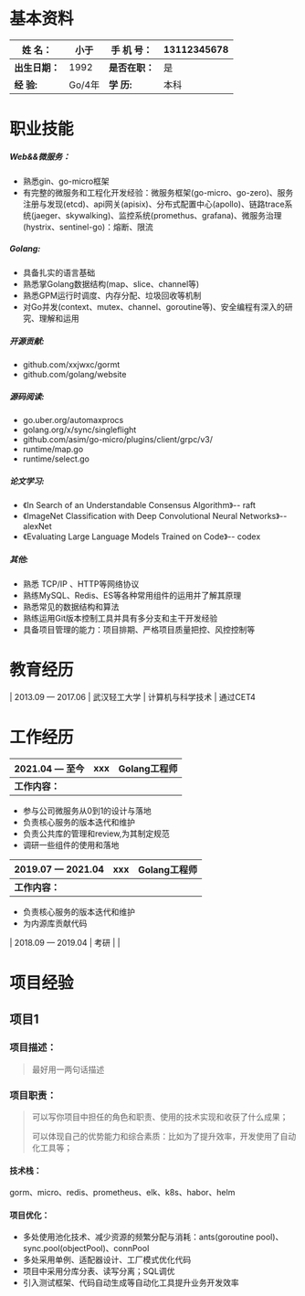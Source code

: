 # 基本资料

| 姓        名：   | 小于   | 手  机  号：   | 13112345678 |
| ---------------- | ------ | -------------- | ----------- |
| **出生日期：**   | 1992   | **是否在职：** | 是          |
| **经       验:** | Go/4年 | **学    历:**  | 本科        |
# 职业技能

##### **Web&&微服务：**

* 熟悉gin、go-micro框架
* 有完整的微服务和工程化开发经验：微服务框架(go-micro、go-zero)、服务注册与发现(etcd)、api网关(apisix)、分布式配置中心(apollo)、链路trace系统(jaeger、skywalking)、监控系统(promethus、grafana)、微服务治理(hystrix、sentinel-go)：熔断、限流

##### **Golang:**

* 具备扎实的语言基础
* 熟悉掌Golang数据结构(map、slice、channel等)
* 熟悉GPM运行时调度、内存分配、垃圾回收等机制
* 对Go并发(context、mutex、channel、goroutine等)、安全编程有深入的研究、理解和运用

##### **开源贡献:**

* github.com/xxjwxc/gormt
* github.com/golang/website
##### **源码阅读:**

* go.uber.org/automaxprocs
* golang.org/x/sync/singleflight
* github.com/asim/go-micro/plugins/client/grpc/v3/
* runtime/map.go
* runtime/select.go


##### **论文学习:**

* 《In Search of an Understandable Consensus Algorithm》-- raft
* 《ImageNet Classification with Deep Convolutional Neural Networks》-- alexNet
* 《Evaluating Large Language Models Trained on Code》-- codex

##### **其他:**

* 熟悉 TCP/IP 、HTTP等网络协议
* 熟练MySQL、Redis、ES等各种常用组件的运用并了解其原理
* 熟悉常见的数据结构和算法
* 熟练运用Git版本控制工具并具有多分支和主干开发经验
* 具备项目管理的能力：项目排期、严格项目质量把控、风控控制等

# 教育经历

| 2013.09 — 2017.06 | 武汉轻工大学 | 计算机与科学技术 |
通过CET4 
# 工作经历

| 2021.04 — 至今 | xxx | Golang工程师 |
| -------------- | --- | ------------ |
| **工作内容：** |     |              |

* 参与公司微服务从0到1的设计与落地
* 负责核心服务的版本迭代和维护
* 负责公共库的管理和review,为其制定规范
* 调研一些组件的使用和落地



| 2019.07 — 2021.04 | xxx | Golang工程师 |
| ----------------- | --- | ------------ |
| **工作内容：**    |     |              |

* 负责核心服务的版本迭代和维护
* 为内源库贡献代码
  
| 2018.09 — 2019.04 | 考研 |  |

# 项目经验

## 项目1

### 项目描述：

> 最好用一两句话描述

### 项目职责：

> 可以写你项目中担任的角色和职责、使用的技术实现和收获了什么成果；
>
> 可以体现自己的优势能力和综合素质：比如为了提升效率，开发使用了自动化工具等；

#### 技术栈：

gorm、micro、redis、prometheus、elk、k8s、habor、helm

#### 项目优化：

* 多处使用池化技术、减少资源的频繁分配与消耗：ants(goroutine pool)、sync.pool(objectPool)、connPool
* 多处采用单例、适配器设计、工厂模式优化代码
* 项目中采用分库分表、读写分离；SQL调优
* 引入测试框架、代码自动生成等自动化工具提升业务开发效率

